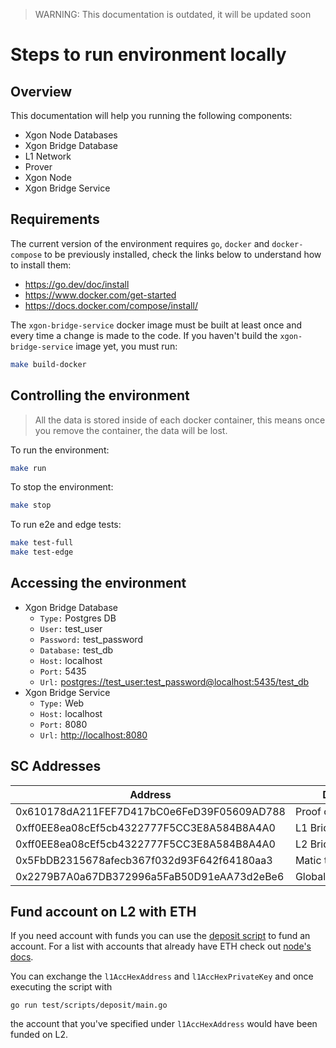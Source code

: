 > WARNING: This documentation is outdated, it will be updated soon

# Steps to run environment locally

## Overview

This documentation will help you running the following components:

- Xgon Node Databases
- Xgon Bridge Database
- L1 Network
- Prover
- Xgon Node
- Xgon Bridge Service

## Requirements

The current version of the environment requires `go`, `docker` and `docker-compose` to be previously installed, check the links below to understand how to install them:

- <https://go.dev/doc/install>
- <https://www.docker.com/get-started>
- <https://docs.docker.com/compose/install/>

The `xgon-bridge-service` docker image must be built at least once and every time a change is made to the code.
If you haven't build the `xgon-bridge-service` image yet, you must run:

```bash
make build-docker
```

## Controlling the environment

> All the data is stored inside of each docker container, this means once you remove the container, the data will be lost.

To run the environment:

```bash
make run
```

To stop the environment:

```bash
make stop
```

To run e2e and edge tests:

```bash
make test-full
make test-edge
```

## Accessing the environment

- Xgon Bridge Database 
  - `Type:` Postgres DB
  - `User:` test_user
  - `Password:` test_password
  - `Database:` test_db
  - `Host:` localhost
  - `Port:` 5435
  - `Url:` <postgres://test_user:test_password@localhost:5435/test_db>
- Xgon Bridge Service
  - `Type:` Web
  - `Host:` localhost
  - `Port:` 8080
  - `Url:` <http://localhost:8080>

## SC Addresses

| Address | Description |
|---|---|
| 0x610178dA211FEF7D417bC0e6FeD39F05609AD788 | Proof of Efficiency |
| 0xff0EE8ea08cEf5cb4322777F5CC3E8A584B8A4A0 | L1 Bridge |
| 0xff0EE8ea08cEf5cb4322777F5CC3E8A584B8A4A0 | L2 Bridge |
| 0x5FbDB2315678afecb367f032d93F642f64180aa3 | Matic token |
| 0x2279B7A0a67DB372996a5FaB50D91eAA73d2eBe6 | GlobalExitRootManager |


## Fund account on L2 with ETH

If you need account with funds you can use the [deposit script](https://github.com/0xPolygonHermez/zkevm-bridge-service/blob/develop/test/scripts/deposit/main.go)
to fund an account.
For a list with accounts that already have ETH check out [node's docs](https://github.com/0xPolygonHermez/zkevm-node/blob/develop/docs/running_local.md#accounts).

You can exchange the `l1AccHexAddress` and `l1AccHexPrivateKey` and once executing the script with
```
go run test/scripts/deposit/main.go
```
the account that you've specified under `l1AccHexAddress` would have been funded on L2.

